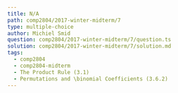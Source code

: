 ```yaml
---
title: N/A
path: comp2804/2017-winter-midterm/7
type: multiple-choice
author: Michiel Smid
question: comp2804/2017-winter-midterm/7/question.ts
solution: comp2804/2017-winter-midterm/7/solution.md
tags:
  - comp2804
  - comp2804-midterm
  - The Product Rule (3.1)
  - Permutations and \binomial Coefficients (3.6.2)
---
```

